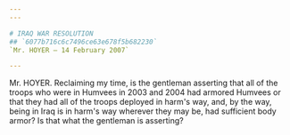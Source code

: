 ```yaml
---
---

# IRAQ WAR RESOLUTION
## `6077b716c6c7496ce63e678f5b682230`
`Mr. HOYER — 14 February 2007`

---
```



Mr. HOYER. Reclaiming my time, is the gentleman asserting that all of 
the troops who were in Humvees in 2003 and 2004 had armored Humvees or 
that they had all of the troops deployed in harm's way, and, by the 
way, being in Iraq is in harm's way wherever they may be, had 
sufficient body armor? Is that what the gentleman is asserting?
